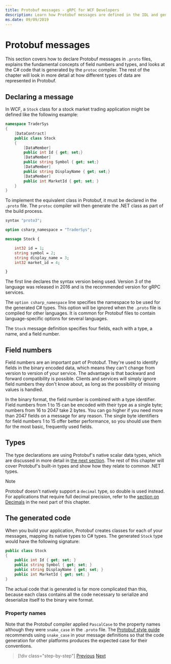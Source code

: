 ```yaml
---
title: Protobuf messages - gRPC for WCF Developers
description: Learn how Protobuf messages are defined in the IDL and generated in C#.
ms.date: 09/09/2019
---
```


# Protobuf messages

This section covers how to declare Protobuf messages in `.proto` files, explains the fundamental concepts of field numbers and types, and looks at the C# code that is generated by the `protoc` compiler. The rest of the chapter will look in more detail at how different types of data are represented in Protobuf.

## Declaring a message

In WCF, a `Stock` class for a stock market trading application might be defined like the following example:

```csharp
namespace TraderSys
{
    [DataContract]
    public class Stock
    {
        [DataMember]
        public int Id { get; set;}
        [DataMember]
        public string Symbol { get; set;}
        [DataMember]
        public string DisplayName { get; set;}
        [DataMember]
        public int MarketId { get; set; }
    }
}
```

To implement the equivalent class in Protobuf, it must be declared in the `.proto` file. The `protoc` compiler will then generate the .NET class as part of the build process.

```protobuf
syntax "proto3";

option csharp_namespace = "TraderSys";

message Stock {

    int32 id = 1;
    string symbol = 2;
    string display_name = 3;
    int32 market_id = 4;

}  
```

The first line declares the syntax version being used. Version 3 of the language was released in 2016 and is the recommended version for gRPC services.

The `option csharp_namespace` line specifies the namespace to be used for the generated C# types. This option will be ignored when the `.proto` file is compiled for other languages. It is common for Protobuf files to contain language-specific options for several languages.

The `Stock` message definition specifies four fields, each with a type, a name, and a field number.

## Field numbers

Field numbers are an important part of Protobuf. They're used to identify fields in the binary encoded data, which means they can't change from version to version of your service. The advantage is that backward and forward compatibility is possible. Clients and services will simply ignore field numbers they don't know about, as long as the possibility of missing values is handled.

In the binary format, the field number is combined with a type identifier. Field numbers from 1 to 15 can be encoded with their type as a single byte; numbers from 16 to 2047 take 2 bytes. You can go higher if you need more than 2047 fields on a message for any reason. The single byte identifiers for field numbers 1 to 15 offer better performance, so you should use them for the most basic, frequently used fields.

## Types

The type declarations are using Protobuf's native scalar data types, which are discussed in more detail in [the next section](protobuf-data-types.md). The rest of this chapter will cover Protobuf's built-in types and show how they relate to common .NET types.

> [!NOTE]
> Protobuf doesn't natively support a `decimal` type, so double is used instead. For applications that require full decimal precision, refer to the [section on Decimals](protobuf-data-types.md#decimals) in the next part of this chapter.

## The generated code

When you build your application, Protobuf creates classes for each of your messages, mapping its native types to C# types. The generated `Stock` type would have the following signature:

```csharp
public class Stock
{
    public int Id { get; set; }
    public string Symbol { get; set; }
    public string DisplayName { get; set; }
    public int MarketId { get; set; }
}
```

The actual code that is generated is far more complicated than this, because each class contains all the code necessary to serialize and deserialize itself to the binary wire format.

### Property names

Note that the Protobuf compiler applied `PascalCase` to the property names although they were `snake_case` in the `.proto` file. The [Protobuf style guide](https://developers.google.com/protocol-buffers/docs/style) recommends using `snake_case` in your message definitions so that the code generation for other platforms produces the expected case for their conventions.

>[!div class="step-by-step"]
>[Previous](protocol-buffers.md)
>[Next](protobuf-data-types.md)
